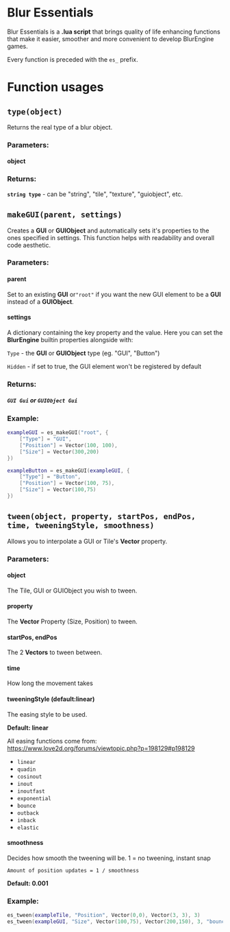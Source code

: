 # Blur Essentials

Blur Essentials is a **.lua script** that brings quality of life enhancing functions that make it easier, smoother and more convenient to develop BlurEngine games.

Every function is preceded with the `es_` prefix.

# Function usages

## `type(object)`

Returns the real type of a blur object.

### Parameters:

#### object

### Returns:

**`string type`** - can be "string", "tile", "texture", "guiobject", etc.

## `makeGUI(parent, settings)`

Creates a **GUI** or **GUIObject** and automatically sets it's properties to the ones specified in settings. This function helps with readability and overall code aesthetic.

### Parameters:

#### parent

Set to an existing **GUI** or`"root"` if you want the new GUI element to be a **GUI** instead of a **GUIObject**.

#### settings

A dictionary containing the key property and the value. Here you can set the **BlurEngine** builtin properties alongside with:

`Type` - the **GUI** or **GUIObject** type (eg. "GUI", "Button")

`Hidden` - if set to true, the GUI element won't be registered by default

### Returns:

##### `GUI Gui` or `GUIObject Gui`

### Example:

```lua
exampleGUI = es_makeGUI("root", {
	["Type"] = "GUI",
	["Position"] = Vector(100, 100),
	["Size"] = Vector(300,200)
})

exampleButton = es_makeGUI(exampleGUI, {
	["Type"] = "Button",
	["Position"] = Vector(100, 75),
	["Size"] = Vector(100,75)
})
```

## `tween(object, property, startPos, endPos, time, tweeningStyle, smoothness)`

Allows you to interpolate a GUI or Tile's **Vector** property.

### Parameters:

#### object

The Tile, GUI or GUIObject you wish to tween.

#### property

The **Vector** Property (Size, Position) to tween.

#### startPos, endPos

The 2 **Vectors** to tween between.

#### time

How long the movement takes

#### tweeningStyle (default:linear)

The easing style to be used.

**Default: linear**

All easing functions come from: https://www.love2d.org/forums/viewtopic.php?p=198129#p198129

- `linear` 
- `quadin` 
- `cosinout` 
- `inout`
- `inoutfast`
- `exponential`
- `bounce`
- `outback`
- `inback`
- `elastic`

#### smoothness

Decides how smooth the tweening will be. 1 = no tweening, instant snap

`Amount of position updates = 1 / smoothness`

**Default: 0.001**

### Example:

```lua
es_tween(exampleTile, "Position", Vector(0,0), Vector(3, 3), 3)
es_tween(exampleGUI, "Size", Vector(100,75), Vector(200,150), 3, "bounce", 0.02)
```

